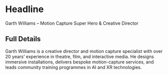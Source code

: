 # Headline

Garth Williams – Motion Capture Super Hero & Creative Director

## Full Details

Garth Williams is a creative director and motion capture specialist with over 20 years’ experience in theatre, film, and interactive media. He designs immersive installations, delivers bespoke motion-capture services, and leads community training programmes in AI and XR technologies.

